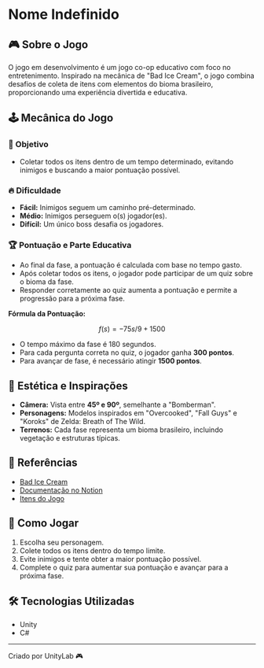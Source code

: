 # Nome Indefinido

## 🎮 Sobre o Jogo

O jogo em desenvolvimento é um jogo co-op educativo com foco no entretenimento. Inspirado na mecânica de "Bad Ice Cream", o jogo combina desafios de coleta de itens com elementos do bioma brasileiro, proporcionando uma experiência divertida e educativa.

## 🕹️ Mecânica do Jogo

### 🎯 Objetivo
- Coletar todos os itens dentro de um tempo determinado, evitando inimigos e buscando a maior pontuação possível.

### 🔥 Dificuldade
- **Fácil:** Inimigos seguem um caminho pré-determinado.
- **Médio:** Inimigos perseguem o(s) jogador(es).
- **Difícil:** Um único boss desafia os jogadores.

### 🏆 Pontuação e Parte Educativa
- Ao final da fase, a pontuação é calculada com base no tempo gasto.
- Após coletar todos os itens, o jogador pode participar de um quiz sobre o bioma da fase.
- Responder corretamente ao quiz aumenta a pontuação e permite a progressão para a próxima fase.

**Fórmula da Pontuação:**
```math
f(s) = -75s/9 + 1500
```
- O tempo máximo da fase é 180 segundos.
- Para cada pergunta correta no quiz, o jogador ganha **300 pontos**.
- Para avançar de fase, é necessário atingir **1500 pontos**.

## 🎨 Estética e Inspirações

- **Câmera:** Vista entre **45º e 90º**, semelhante a "Bomberman".
- **Personagens:** Modelos inspirados em "Overcooked", "Fall Guys" e "Koroks" de Zelda: Breath of The Wild.
- **Terrenos:** Cada fase representa um bioma brasileiro, incluindo vegetação e estruturas típicas.

## 🔗 Referências
- [Bad Ice Cream](https://poki.com/br/g/bad-ice-cream)
- [Documentação no Notion](https://www.notion.so/14eb8d83d6e080438d9fffd8c95bd99a?pvs=25)
- [Itens do Jogo](https://www.notion.so/Itens-14eb8d83d6e080438d9fffd8c95bd99a?pvs=21)

## 📌 Como Jogar
1. Escolha seu personagem.
2. Colete todos os itens dentro do tempo limite.
3. Evite inimigos e tente obter a maior pontuação possível.
4. Complete o quiz para aumentar sua pontuação e avançar para a próxima fase.

## 🛠️ Tecnologias Utilizadas
- Unity
- C#


---
Criado por UnityLab 🎮


